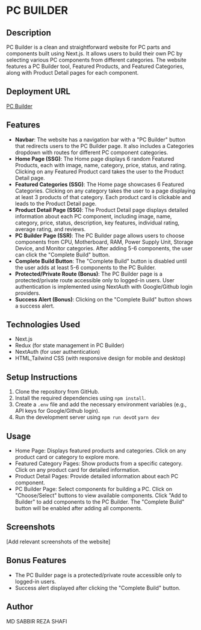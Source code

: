 # PC BUILDER

## Description
PC Builder is a clean and straightforward website for PC parts and components built using Next.js. It allows users to build their own PC by selecting various PC components from different categories. The website features a PC Builder tool, Featured Products, and Featured Categories, along with Product Detail pages for each component.

## Deployment URL
[PC Builder](https://pc-builder-six.vercel.app)

## Features
- **Navbar**: The website has a navigation bar with a "PC Builder" button that redirects users to the PC Builder page. It also includes a Categories dropdown with routes for different PC component categories.
- **Home Page (SSG)**: The Home page displays 6 random Featured Products, each with image, name, category, price, status, and rating. Clicking on any Featured Product card takes the user to the Product Detail page.
- **Featured Categories (SSG)**: The Home page showcases 6 Featured Categories. Clicking on any category takes the user to a page displaying at least 3 products of that category. Each product card is clickable and leads to the Product Detail page.
- **Product Detail Page (SSG)**: The Product Detail page displays detailed information about each PC component, including image, name, category, price, status, description, key features, individual rating, average rating, and reviews.
- **PC Builder Page (SSR)**: The PC Builder page allows users to choose components from CPU, Motherboard, RAM, Power Supply Unit, Storage Device, and Monitor categories. After adding 5-6 components, the user can click the "Complete Build" button.
- **Complete Build Button**: The "Complete Build" button is disabled until the user adds at least 5-6 components to the PC Builder.
- **Protected/Private Route (Bonus)**: The PC Builder page is a protected/private route accessible only to logged-in users. User authentication is implemented using NextAuth with Google/Github login providers.
- **Success Alert (Bonus)**: Clicking on the "Complete Build" button shows a success alert.

## Technologies Used
- Next.js
- Redux (for state management in PC Builder)
- NextAuth (for user authentication)
- HTML,Tailwind CSS (with responsive design for mobile and desktop)

## Setup Instructions
1. Clone the repository from GitHub.
2. Install the required dependencies using `npm install`.
3. Create a `.env` file and add the necessary environment variables (e.g., API keys for Google/Github login).
4. Run the development server using `npm run dev`ot `yarn dev`

## Usage
- Home Page: Displays featured products and categories. Click on any product card or category to explore more.
- Featured Category Pages: Show products from a specific category. Click on any product card for detailed information.
- Product Detail Pages: Provide detailed information about each PC component.
- PC Builder Page: Select components for building a PC. Click on "Choose/Select" buttons to view available components. Click "Add to Builder" to add components to the PC Builder. The "Complete Build" button will be enabled after adding all components.

## Screenshots
[Add relevant screenshots of the website]

## Bonus Features
- The PC Builder page is a protected/private route accessible only to logged-in users.
- Success alert displayed after clicking the "Complete Build" button.

## Author
MD SABBIR REZA SHAFI

